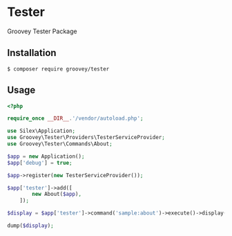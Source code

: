 # Tester

Groovey Tester Package

## Installation

    $ composer require groovey/tester

## Usage

```php
<?php

require_once __DIR__.'/vendor/autoload.php';

use Silex\Application;
use Groovey\Tester\Providers\TesterServiceProvider;
use Groovey\Tester\Commands\About;

$app = new Application();
$app['debug'] = true;

$app->register(new TesterServiceProvider());

$app['tester']->add([
        new About($app),
    ]);

$display = $app['tester']->command('sample:about')->execute()->display();

dump($display);
``` 
